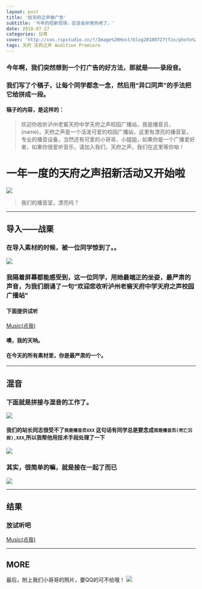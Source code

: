 ```yaml
---
layout: post
title: '给天府之声做广告'
subtitle: '今年的招新现场，应该会非常热闹了。'
date: 2018-07-27
categories: 日常
cover: 'http://cos.rspstudio.cn/?/Image%20Host/blog20180727tfzx/photo%20%281%29.png'
tags: 天府 天府之声 Audition Premiere
---
```


### 今年啊，我们突然想到一个打广告的好方法，那就是——录段音。
### 我们写了个稿子，让每个同学都念一念，然后用“异口同声”的手法把它给拼成一段。
#### 稿子的内容，是这样的：
>欢迎你收听泸州老窖天府中学天府之声校园广播站，我是播音员，(name)，天府之声是一个活泼可爱的校园广播站，这里有漂亮的播音室，专业的播音设备，当然还有可爱的小哥哥、小姐姐，如果你是一个广播爱好者，如果你很爱听音乐，请加入我们，天府之声，我们在这里等你呦！

# 一年一度的天府之声招新活动又开始啦
![](http://cos.rspstudio.cn/?/Image%20Host/blog20180727tfzx/photo%20%281%29.jpg)

>我们的播音室，漂亮吗？

---

## 导入——战栗
### 在导入素材的时候，被一位同学惊到了。。
![](http://cos.rspstudio.cn/?/Image%20Host/blog20180727tfzx/GIF.gif)
### 我隔着屏幕都能感受到，这一位同学，用她最端正的坐姿，最严肃的声音，为我们朗诵了一句“欢迎您收听泸州老窖天府中学天府之声校园广播站”
#### 下面提供试听
[Music(点我)](http://cos.rspstudio.cn/?/Image%20Host/blog20180727tfzx/%E5%A4%A9%E5%BA%9C%E4%B9%8B%E5%A3%B02018_%E7%BC%A9%E6%B7%B70.3.wav)
#### 噢，我的天呐。
#### 在今天的所有素材里，你是最严肃的一个。

---

## 混音
### 下面就是拼接与混音的工作了。
![](http://cos.rspstudio.cn/?/Image%20Host/blog20180727tfzx/photo%20%282%29.jpg)
#### 我们的站长同志很受不了`我是播音员XXX` 这句话有同学总是要念成`我是播音员(死亡沉寂),XXX`,所以我帮他用技术手段处理了一下
![](http://cos.rspstudio.cn/?/Image%20Host/blog20180727tfzx/QQ%E5%9B%BE%E7%89%8720180727174828.jpg)
### 其实，很简单的嘛，就是接在一起了而已
![](http://cos.rspstudio.cn/?/Image%20Host/blog20180727tfzx/photo%20%281%29.png)

---

## 结果
### 放试听吧
[Music(点我)](http://cos.rspstudio.cn/?/Image%20Host/blog20180727tfzx/%E5%A4%A9%E5%BA%9C%E4%B9%8B%E5%A3%B02018_%E7%BC%A9%E6%B7%B70.3.wav)

---
## MORE
最后，附上我们小哥哥的照片，要QQ的可不给哦！
![](http://cos.rspstudio.cn/?/Image%20Host/blog20180727tfzx/photo%20%282%29.png)
